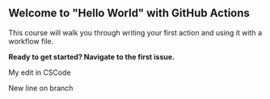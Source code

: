 ## Welcome to "Hello World" with GitHub Actions

This course will walk you through writing your first action and using it with a workflow file. 

**Ready to get started? Navigate to the first issue.**

My edit in CSCode


New line on branch

